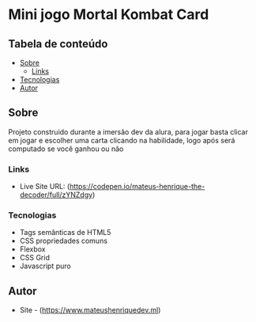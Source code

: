 # Mini jogo Mortal Kombat Card

## Tabela de conteúdo

- [Sobre](#Sobre)
  - [Links](#links)
- [Tecnologias](#tecnologias)
- [Autor](#autor)

## Sobre

Projeto construido durante a imersão dev da alura, para jogar basta clicar em jogar e escolher uma carta clicando na habilidade, logo após será computado se você ganhou ou não

### Links

- Live Site URL: (https://codepen.io/mateus-henrique-the-decoder/full/zYNZdgy)

### Tecnologias

- Tags semânticas de HTML5
- CSS propriedades comuns
- Flexbox
- CSS Grid
- Javascript puro

## Autor

- Site - (https://www.mateushenriquedev.ml)
